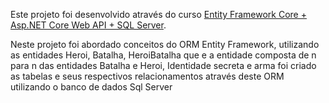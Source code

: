Este projeto foi desenvolvido através do curso [Entity Framework Core + Asp.NET Core Web API + SQL Server](https://www.udemy.com/course/efcore-aspnetcore-webapi-sqlserver/).

Neste projeto foi abordado conceitos do ORM Entity Framework, utilizando as entidades Heroi, Batalha, HeroiBatalha que e a entidade composta de n para n das entidades Batalha e Heroi, Identidade secreta e arma foi criado as tabelas e seus respectivos relacionamentos através deste ORM utilizando o banco de dados Sql Server